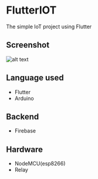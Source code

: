 # FlutterIOT
The simple IoT project using Flutter

## Screenshot

![alt text](https://github.com/[username]/[reponame]/blob/[branch]/image.jpg?raw=true)

## Language used

  - Flutter
  - Arduino
  
## Backend

  - Firebase
  
## Hardware

  - NodeMCU(esp8266)
  - Relay
 
